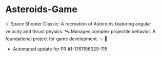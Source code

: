 # Asteroids-Game
☄️ Space Shooter Classic: A recreation of Asteroids featuring angular velocity and thrust physics. 🛰️ Manages complex projectile behavior. A foundational project for game development. 💥 🌠


- Automated update for PR #1-1761196329-115